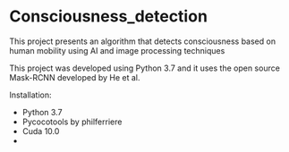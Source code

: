 # Consciousness_detection
This project presents an algorithm that detects consciousness based on human mobility using AI and image processing techniques

This project was developed using Python 3.7 and it uses the open source Mask-RCNN developed by He et al.

Installation:
- Python 3.7
- Pycocotools by philferriere
- Cuda 10.0
- 
